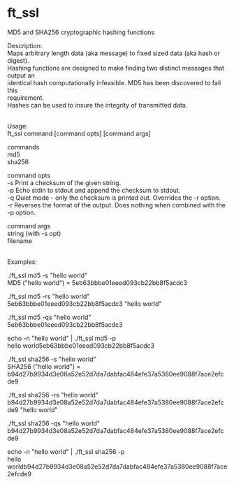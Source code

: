 # ft_ssl
MD5 and SHA256 cryptographic hashing functions

Description:\
Maps arbitrary length data (aka message) to fixed sized data (aka hash or digest).\
Hashing functions are designed to make finding two distinct messages that output an\
identical hash computationally infeasible.  MD5 has been discovered to fail this\
requirement.\
Hashes can be used to insure the integrity of transmitted data.
<br/>
<br/>

Usage:\
ft_ssl command [command opts] [command args]

commands\
  md5\
  sha256

command opts\
  -s      Print a checksum of the given string.\
  -p      Echo stdin to stdout and append the checksum to stdout.\
  -q      Quiet mode - only the checksum is printed out.  Overrides the -r option.\
  -r      Reverses the format of the output.  Does nothing when combined with the -p option.

command args\
  string (with -s opt)\
  filename
<br/>
<br/>

Examples:

./ft_ssl md5 -s "hello world"\
MD5 ("hello world") = 5eb63bbbe01eeed093cb22bb8f5acdc3

./ft_ssl md5 -rs "hello world"\
5eb63bbbe01eeed093cb22bb8f5acdc3 "hello world"

./ft_ssl md5 -qs "hello world"\
5eb63bbbe01eeed093cb22bb8f5acdc3

echo -n "hello world" | ./ft_ssl md5 -p\
hello world5eb63bbbe01eeed093cb22bb8f5acdc3

./ft_ssl sha256 -s "hello world"\
SHA256 ("hello world") = b94d27b9934d3e08a52e52d7da7dabfac484efe37a5380ee9088f7ace2efcde9

./ft_ssl sha256 -rs "hello world"\
b94d27b9934d3e08a52e52d7da7dabfac484efe37a5380ee9088f7ace2efcde9 "hello world"

./ft_ssl sha256 -qs "hello world"\
b94d27b9934d3e08a52e52d7da7dabfac484efe37a5380ee9088f7ace2efcde9

echo -n "hello world" | ./ft_ssl sha256 -p\
hello worldb94d27b9934d3e08a52e52d7da7dabfac484efe37a5380ee9088f7ace2efcde9
